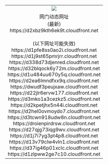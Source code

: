 ﻿<table>
  <tr></tr>
  <tr><td colspan=2 align=center><img src="https://d2xbz9kth6ek9t.cloudfront.net/Up/oGate.jpg" /></td></tr>
  <tr><td colspan=2 align=center>网门动态网址<br/>(最新)
<br>https://d2xbz9kth6ek9t.cloudfront.net
<br/><br/>(以下网址可能失效)
<br>https://d1pfe8ss0ao2i.cloudfront.net
<br>https://d1j9st65pmrjrr.cloudfront.net
<br>https://d338d73djenred.cloudfront.net
<br>https://d32blqock6y72m.cloudfront.net
<br>https://d1u484uu670y5q.cloudfront.net
<br>https://d2ea6lmndfxx9q.cloudfront.net
<br>https://dwudf3peujxaw.cloudfront.net
<br>https://d22jlr6ervw177.cloudfront.net
<br>https://d3mko1a3cezkz5.cloudfront.net
<br>https://d2kpetjhx5n44i.cloudfront.net
<br>https://d2hel0ovmoydo7.cloudfront.net
<br>https://d3tcwn918udw8n.cloudfront.net
<br>https://droienpirdrsw.cloudfront.net
<br>https://d27qjg73iqg9wv.cloudfront.net
<br>https://d1j7i7yg3pt4p8.cloudfront.net
<br>https://d13v79clw4vln1.cloudfront.net
<br>https://d37ig46p01xclc.cloudfront.net
<br>https://d1zlpww2ge7c10.cloudfront.net
    </td>
  </tr>
</table>

